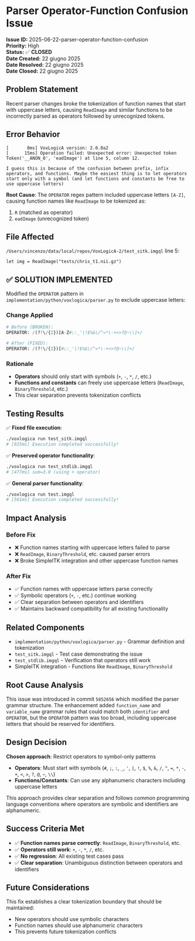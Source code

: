 # Parser Operator-Function Confusion Issue

**Issue ID:** 2025-06-22-parser-operator-function-confusion  
**Priority:** High  
**Status:** ✅ **CLOSED**  
**Date Created:** 22 giugno 2025  
**Date Resolved:** 22 giugno 2025  
**Date Closed:** 22 giugno 2025

## Problem Statement

Recent parser changes broke the tokenization of function names that start with uppercase letters, causing `ReadImage` and similar functions to be incorrectly parsed as operators followed by unrecognized tokens.

## Error Behavior

```
[       0ms] VoxLogicA version: 2.0.0a2
[      15ms] Operation failed: Unexpected error: Unexpected token Token('__ANON_0', 'eadImage') at line 5, column 12.

I guess this is because of the confusion between prefix, infix operators, and functions. Maybe the easiest thing is to let operators start only with a symbol (and let functions and constants be free to use uppercase letters)
```

**Root Cause**: The `OPERATOR` regex pattern included uppercase letters `[A-Z]`, causing function names like `ReadImage` to be tokenized as:
1. `R` (matched as operator)
2. `eadImage` (unrecognized token)

## File Affected

`/Users/vincenzo/data/local/repos/VoxLogicA-2/test_sitk.imgql` line 5:
```
let img = ReadImage("tests/chris_t1.nii.gz")
```

## ✅ SOLUTION IMPLEMENTED

Modified the `OPERATOR` pattern in `implementation/python/voxlogica/parser.py` to exclude uppercase letters:

### Change Applied
```python
# Before (BROKEN):
OPERATOR: /(?!\/{2})[A-Z#;:_'|!$%&\/^=*\-+<>?@~\\]+/

# After (FIXED):
OPERATOR: /(?!\/{2})[#;:_'|!$%&\/^=*\-+<>?@~\\]+/
```

### Rationale
- **Operators** should only start with symbols (`+`, `-`, `*`, `/`, etc.)
- **Functions and constants** can freely use uppercase letters (`ReadImage`, `BinaryThreshold`, etc.)
- This clear separation prevents tokenization conflicts

## Testing Results

✅ **Fixed file execution**:
```bash
./voxlogica run test_sitk.imgql
# [925ms] Execution completed successfully!
```

✅ **Preserved operator functionality**:
```bash
./voxlogica run test_stdlib.imgql
# [477ms] sum=3.0 (using + operator)
```

✅ **General parser functionality**:
```bash
./voxlogica run test.imgql
# [561ms] Execution completed successfully!
```

## Impact Analysis

### Before Fix
- ❌ Function names starting with uppercase letters failed to parse
- ❌ `ReadImage`, `BinaryThreshold`, etc. caused parser errors
- ❌ Broke SimpleITK integration and other uppercase function names

### After Fix
- ✅ Function names with uppercase letters parse correctly
- ✅ Symbolic operators (`+`, `-`, etc.) continue working
- ✅ Clear separation between operators and identifiers
- ✅ Maintains backward compatibility for all existing functionality

## Related Components

- `implementation/python/voxlogica/parser.py` - Grammar definition and tokenization
- `test_sitk.imgql` - Test case demonstrating the issue
- `test_stdlib.imgql` - Verification that operators still work
- SimpleITK integration - Functions like `ReadImage`, `BinaryThreshold`

## Root Cause Analysis

This issue was introduced in commit `5852656` which modified the parser grammar structure. The enhancement added `function_name` and `variable_name` grammar rules that could match both `identifier` and `OPERATOR`, but the `OPERATOR` pattern was too broad, including uppercase letters that should be reserved for identifiers.

## Design Decision

**Chosen approach**: Restrict operators to symbol-only patterns
- **Operators**: Must start with symbols (`#`, `;`, `:`, `_`, `'`, `|`, `!`, `$`, `%`, `&`, `/`, `^`, `=`, `*`, `-`, `+`, `<`, `>`, `?`, `@`, `~`, `\\`)
- **Functions/Constants**: Can use any alphanumeric characters including uppercase letters

This approach provides clear separation and follows common programming language conventions where operators are symbolic and identifiers are alphanumeric.

## Success Criteria Met

- ✅ **Function names parse correctly**: `ReadImage`, `BinaryThreshold`, etc.
- ✅ **Operators still work**: `+`, `-`, `*`, `/`, etc.
- ✅ **No regression**: All existing test cases pass
- ✅ **Clear separation**: Unambiguous distinction between operators and identifiers

## Future Considerations

This fix establishes a clear tokenization boundary that should be maintained:
- New operators should use symbolic characters
- Function names should use alphanumeric characters
- This prevents future tokenization conflicts
